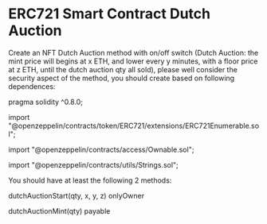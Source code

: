 # ERC721 Smart Contract Dutch Auction

Create an NFT Dutch Auction method with on/off switch (Dutch Auction: the mint price will begins at x ETH, and lower every y minutes, with a floor price at z ETH, until the dutch auction qty all sold), please well consider the security aspect of the method, you should create based on following dependences:

pragma solidity ^0.8.0;

import "@openzeppelin/contracts/token/ERC721/extensions/ERC721Enumerable.sol";

import "@openzeppelin/contracts/access/Ownable.sol";

import "@openzeppelin/contracts/utils/Strings.sol";

You should have at least the following 2 methods:

dutchAuctionStart(qty, x, y, z) onlyOwner

dutchAuctionMint(qty) payable
